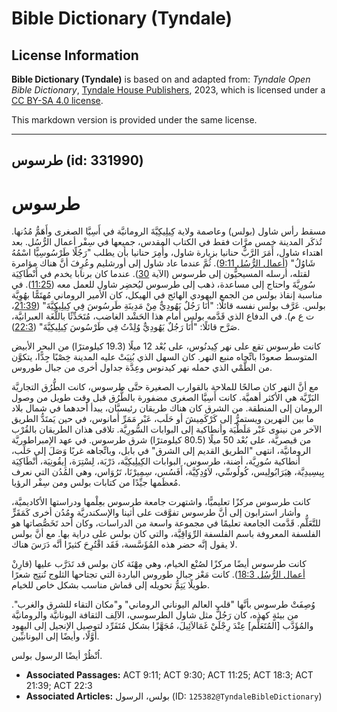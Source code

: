 # Bible Dictionary (Tyndale)

## License Information

**Bible Dictionary (Tyndale)** is based on and adapted from: _Tyndale Open Bible Dictionary_, [Tyndale House Publishers](https://tyndaleopenresources.com/), 2023, which is licensed under a [CC BY-SA 4.0 license](https://creativecommons.org/licenses/by-sa/4.0/legalcode.en).

This markdown version is provided under the same license.



--------------------------------

## طرسوس (id: 331990)

طرسوس
=====

مسقط رأس شاول (بولس) وعاصمة ولاية كِيلِيكِيَّةَ الرومانيَّة في أَسِيَّا الصغرى وأَهَمُّ مُدُنها. تُذكَر المدينة خمس مرَّات فقط في الكتاب المقدس، جميعها في سِفْر أعمال الرُّسُل. بعد اهتداء شاول، أَمَرَ الرَّبُّ حنانيا بزيارة شاول، وأُمِرَ حنانيا بأن يطلب "رَجُلًا طَرْسُوسِيًّا اسْمُهُ شَاوُلُ" ([أعمال الرُّسُل 9:11](https://ref.ly/Acts9:11)). ثُمَّ عندما عاد شاول إلى أورشليم وعُرِفَ أنَّ هناك مؤامرة لقتله، أرسله المسيحيُّون إلى طرسوس (الآية [30](https://ref.ly/Acts9:30)). عندما كان برنابا يخدم في أَنْطَاكِيَة سُورِيَّةَ واحتاج إلى مساعدة، ذهب إلى طرسوس ليُحضِر شاول للعمل معه ([11:25](https://ref.ly/Acts11:25)). في مناسبة إنقاذ بولس من الجمع اليهودي الهائج في الهيكل، كان الأمير الروماني مُهتَمًّا بهُوِيَّة بولس. عَرَّف بولس نفسه قائلًا: "أنَا رَجُلٌ يَهُودِيٌّ مِنْ مَدِينَةِ طَرسُوسَ فِي كِيلِيكِيَّةَ" ([21:39](https://ref.ly/Acts21:39)، ت ع م). في الدفاع الذي قَدَّمه بولس أمام هذا الحَشْد الغاضب، مُتَحَدِّثًا باللُّغَة العبرانيَّة، صَرَّح قائلًا: "أَنَا رَجُلٌ يَهُودِيٌّ وُلِدْتُ فِي طَرْسُوسَ كِيلِيكِيَّةَ" ([22:3](https://ref.ly/Acts22:3)).

كانت طرسوس تقع على نهر كِيدنُوس، على بُعْد 12 ميلًا (19\.3 كيلومترًا) من البحر الأبيض المتوسط صعودًا باتِّجاه منبع النهر. كان السهل الذي بُنِيَتْ عليه المدينة خِصْبًا جِدًّا، يتكوَّن من الطَّمْي الذي حمله نهر كيدنوس وعِدَّة جداول أخرى من جبال طوروس.

مع أنَّ النهر كان صالحًا للملاحة بالقوارب الصغيرة حتَّى طرسوس، كانت الطُّرُق التجاريَّة البَرِّيَّة هي الأكثر أهميَّة. كانت أَسِيَّا الصغرى مضفورة بالطُّرُق قبل وقت طويل من وصول الرومان إلى المنطقة. من الشرق كان هناك طريقان رئيسيَّان، يبدأ أحدهما في شمال بلاد ما بين النهرين ويستمرُّ إلى كَرْكَمِيشَ أو حَلَب، عَبْر مَمَرِّ أمانوس، في حين يَمتَدُّ الطريق الآخر من نينوى عَبْر مَلَطْيَة وأنطاكية إلى البوابات السُّورِيَّة. تلاقى هذان الطريقان بالقُرْب من قيصريَّة، على بُعْد 50 ميلًا (80\.5 كيلومترًا) شرق طرسوس. في عهد الإمبراطوريَّة الرومانيَّة، انتهى "الطريق القديم إلى الشرق" في بابل، وباتِّجاهه غربًا وَصَلَ إلى حَلَب، أنطاكية سُورِيَّة، أضنة، طرسوس، البوابات الكِيلِيكِيَّة، دَرْبَة، لِسْتِرَة، إِيقُونِيَة، أَنْطَاكِيَة بِيسِيدِيَّة، هِيَرَابُولِيس، كُولُوسِّي، لاَوُدِكِيَّة، أَفَسُس، سِمِيرْنَا، تَرُوَاس، وهي المُدُن التي نعرف مُعظَمها جيِّدًا من كتابات بولس ومن سِفْر الرؤيا.

كانت طرسوس مركزًا تعليميًّا، واشتهرت جامعة طرسوس بعِلْمها ودراستها الأكاديميَّة، وأشار استرابون إلى أنَّ طرسوس تفوَّقت على أثينا والإسكندريَّة ومُدُن أخرى كَمَقَرٍّ للتَّعَلُّم. قَدَّمت الجامعة تعليمًا في مجموعة واسعة من الدراسات، وكان أحد تَخَصُّصاتها هو الفلسفة المعروفة باسم الفلسفة الرِّوَاقِيَّة، والتي كان بولس على دراية بها. مع أنَّ بولس لا يقول إنَّه حضر هذه المُؤَسَّسة، فَقَد اقْتُرِحَ كثيرًا أنَّه دَرَسَ هناك.

كانت طرسوس أيضًا مركزًا لصُنْع الخيام، وهي مِهْنَة كان بولس قد تَدَرَّب عليها (قارِنْ [أعمال الرُّسُل 18:3](https://ref.ly/Acts18:3)). كانت مَعْز جبال طوروس الباردة التي تجتاحها الثلوج تُنتِج شعرًا طويلًا يَتِمُّ تحويله إلى قماش مناسب بشكل خاص للخيام.

وُصِفَتْ طرسوس بأنَّها "قلب العالم اليوناني الروماني" و"مكان التقاء للشرق والغرب". من بيئةٍ كهذه، كان رَجُلٌّ مثل شاول الطرسوسي، الآلِف الثقافة اليونانيَّة والرومانيَّة والمُؤَدَّب \[المُتَعَلِّم] عِنْدَ رِجْلَيْ غَمَالاَئِيلَ، مُجَهَّزًا بشكل مُتَفَرِّد لتوصيل الإنجيل إلى اليهود أوَّلًا، وأيضًا إلى اليونانيِّين.

اُنْظُرْ أيضًا الرسول بولس.

* **Associated Passages:** ACT 9:11; ACT 9:30; ACT 11:25; ACT 18:3; ACT 21:39; ACT 22:3
* **Associated Articles:** بولس، الرسول (ID: `125382@TyndaleBibleDictionary`)


